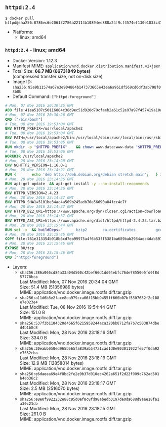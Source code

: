 ## `httpd:2.4`

```console
$ docker pull httpd@sha256:0786ec6e206132786a22114b10894ee888a24f9cf4574ef130e1033c47ba1193
```

-	Platforms:
	-	linux; amd64

### `httpd:2.4` - linux; amd64

-	Docker Version: 1.12.3
-	Manifest MIME: `application/vnd.docker.distribution.manifest.v2+json`
-	Total Size: **66.7 MB (66731849 bytes)**  
	(compressed transfer size, not on-disk size)
-	Image ID: `sha256:95e9b11574a67e3e904804b147373665e43ea6a961df569cd6df3ab798f08b8b`
-	Default Command: `["httpd-foreground"]`

```dockerfile
# Mon, 07 Nov 2016 20:30:25 GMT
ADD file:41ea5187c50116884c38d9ec51d920d79cfaeb2a61c52e07a97f457419a10a4f in / 
# Mon, 07 Nov 2016 20:30:26 GMT
CMD ["/bin/bash"]
# Tue, 08 Nov 2016 19:53:04 GMT
ENV HTTPD_PREFIX=/usr/local/apache2
# Tue, 08 Nov 2016 19:53:04 GMT
ENV PATH=/usr/local/apache2/bin:/usr/local/sbin:/usr/local/bin:/usr/sbin:/usr/bin:/sbin:/bin
# Tue, 08 Nov 2016 19:53:05 GMT
RUN mkdir -p "$HTTPD_PREFIX" 	&& chown www-data:www-data "$HTTPD_PREFIX"
# Tue, 08 Nov 2016 19:53:06 GMT
WORKDIR /usr/local/apache2
# Mon, 28 Nov 2016 23:14:20 GMT
ENV NGHTTP2_VERSION=1.16.0-1
# Mon, 28 Nov 2016 23:14:21 GMT
RUN { 		echo 'deb http://deb.debian.org/debian stretch main'; 	} > /etc/apt/sources.list.d/stretch.list 	&& { 		echo 'Package: *'; 		echo 'Pin: release n=stretch'; 		echo 'Pin-Priority: -10'; 		echo; 		echo 'Package: libnghttp2*'; 		echo "Pin: version $NGHTTP2_VERSION"; 		echo 'Pin-Priority: 990'; 		echo; 	} > /etc/apt/preferences.d/unstable-nghttp2
# Mon, 28 Nov 2016 23:14:36 GMT
RUN apt-get update 	&& apt-get install -y --no-install-recommends 		libapr1 		libaprutil1 		libaprutil1-ldap 		libapr1-dev 		libaprutil1-dev 		liblua5.2-0 		libnghttp2-14=$NGHTTP2_VERSION 		libpcre++0 		libssl1.0.0 		libxml2 	&& rm -r /var/lib/apt/lists/*
# Mon, 28 Nov 2016 23:14:36 GMT
ENV HTTPD_VERSION=2.4.23
# Mon, 28 Nov 2016 23:14:37 GMT
ENV HTTPD_SHA1=5101be34ac4a509b245adb70a56690a84fcc4e7f
# Mon, 28 Nov 2016 23:14:37 GMT
ENV HTTPD_BZ2_URL=https://www.apache.org/dyn/closer.cgi?action=download&filename=httpd/httpd-2.4.23.tar.bz2
# Mon, 28 Nov 2016 23:14:37 GMT
ENV HTTPD_ASC_URL=https://www.apache.org/dist/httpd/httpd-2.4.23.tar.bz2.asc
# Mon, 28 Nov 2016 23:15:44 GMT
RUN set -x 	&& buildDeps=" 		bzip2 		ca-certificates 		gcc 		libnghttp2-dev=$NGHTTP2_VERSION 		liblua5.2-dev 		libpcre++-dev 		libssl-dev 		libxml2-dev 		zlib1g-dev 		make 		wget 	" 	&& apt-get update 	&& apt-get install -y --no-install-recommends -V $buildDeps 	&& rm -r /var/lib/apt/lists/* 		&& wget -O httpd.tar.bz2 "$HTTPD_BZ2_URL" 	&& echo "$HTTPD_SHA1 *httpd.tar.bz2" | sha1sum -c - 	&& wget -O httpd.tar.bz2.asc "$HTTPD_ASC_URL" 	&& export GNUPGHOME="$(mktemp -d)" 	&& gpg --keyserver ha.pool.sks-keyservers.net --recv-keys A93D62ECC3C8EA12DB220EC934EA76E6791485A8 	&& gpg --batch --verify httpd.tar.bz2.asc httpd.tar.bz2 	&& rm -r "$GNUPGHOME" httpd.tar.bz2.asc 		&& mkdir -p src 	&& tar -xf httpd.tar.bz2 -C src --strip-components=1 	&& rm httpd.tar.bz2 	&& cd src 		&& ./configure 		--prefix="$HTTPD_PREFIX" 		--enable-mods-shared=reallyall 	&& make -j "$(nproc)" 	&& make install 		&& cd .. 	&& rm -r src build man manual 		&& sed -ri 		-e 's!^(\s*CustomLog)\s+\S+!\1 /proc/self/fd/1!g' 		-e 's!^(\s*ErrorLog)\s+\S+!\1 /proc/self/fd/2!g' 		"$HTTPD_PREFIX/conf/httpd.conf" 		&& apt-get purge -y --auto-remove $buildDeps
# Mon, 28 Nov 2016 23:15:45 GMT
COPY file:761e313354b918b6cd7ea99975a4f6b53ff5381ba689bab2984aec4dab597215 in /usr/local/bin/ 
# Mon, 28 Nov 2016 23:15:45 GMT
EXPOSE 80/tcp
# Mon, 28 Nov 2016 23:15:46 GMT
CMD ["httpd-foreground"]
```

-	Layers:
	-	`sha256:386a066cd84a33a04d560c42bef66d1dd64ebfc76de78550e5fd0f8d57778bca`  
		Last Modified: Mon, 07 Nov 2016 20:34:04 GMT  
		Size: 51.4 MB (51356989 bytes)  
		MIME: application/vnd.docker.image.rootfs.diff.tar.gzip
	-	`sha256:a11d6b8e2face8ea979cca66f15bb9455ff660b07bf5507652f2e108e7e023e4`  
		Last Modified: Tue, 08 Nov 2016 19:54:44 GMT  
		Size: 151.0 B  
		MIME: application/vnd.docker.image.rootfs.diff.tar.gzip
	-	`sha256:537f3b1104320d4665f6215958244aca320bb0712fa7b7c503874dbed4b1b8c8`  
		Last Modified: Mon, 28 Nov 2016 23:18:16 GMT  
		Size: 334.0 B  
		MIME: application/vnd.docker.image.rootfs.diff.tar.gzip
	-	`sha256:20eabb050ed965b565fa839ab547a1cad1d0e903011922fe57f0da92e7552cba`  
		Last Modified: Mon, 28 Nov 2016 23:18:19 GMT  
		Size: 12.9 MB (12858014 bytes)  
		MIME: application/vnd.docker.image.rootfs.diff.tar.gzip
	-	`sha256:e6daeaa69e4f8bd2fe2e9b37d010ec4262a651f2d22f009c762ad501b4eb36c2`  
		Last Modified: Mon, 28 Nov 2016 23:18:17 GMT  
		Size: 2.5 MB (2516070 bytes)  
		MIME: application/vnd.docker.image.rootfs.diff.tar.gzip
	-	`sha256:e8e0f9922232e88c95d0ef8c8fd98abedb3197de0da688d9aae18fa1a30c21cb`  
		Last Modified: Mon, 28 Nov 2016 23:18:15 GMT  
		Size: 291.0 B  
		MIME: application/vnd.docker.image.rootfs.diff.tar.gzip
